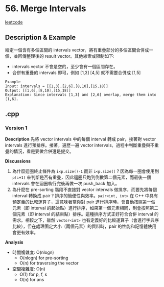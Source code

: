 # 56. Merge Intervals
[leetcode](https://leetcode.com/problems/merge-intervals/description/)
## Description & Example
給定一個含有多個區間的 intervals vector，將有重疊部分的多個區間合併成一個，並回傳整理後的 result vector。其他線索或限制如下:
- intervals vector 不會是空的，至少會有一個區間存在。
- 合併有重疊的 intervals 即可，例如 [1,3] [4,5] 就不需要合併成 [1,5]

```
Example
Input: intervals = [[1,3],[2,6],[8,10],[15,18]]
Output: [[1,6],[8,10],[15,18]]
Explanation: Since intervals [1,3] and [2,6] overlap, merge them into [1,6].
```
## .cpp
### Version 1
**Description**
先將 vector intervals 中的每個 interval 轉成 pair，接著對 vector intervals 進行預排序。接著，遍歷一遍 vector intervals，過程中判斷重疊與不重疊的情況，看是要做合併還是提交。

**Discussions**
1. 為什麼迴圈終止條件為 `i<p.size()-1` 而非 `i<p.size()` ?
因為每一圈會使用到 `p[i+1]` 來判斷是否有重疊，因此迴圈只跑到倒數第二個元素，而最後一個 intervals 會在迴圈執行完後再做一次 push_back 加入。
2. 為什麼在 pre-sorting 階段不直接對 vector intervals 做排序，而要先將每個 interval 轉換成 pair ?
排序的簡便性與效率。`pair<int, int>` 在 C++ 中具有預定義的比較運算子，這意味著當你對 pair 進行排序時，會自動按照第一個元素（即 interval 的起始點）進行排序，如果第一個元素相同，則會按照第二個元素（即 interval 的結束點）排序。這種排序方式正好符合合併 interval 的需求。相較之下，雖然 `vector<int>` 也有定義好的比較運算子（會進行字典序比較），但在處理固定大小（兩個元素）的資料時，pair 的性能和記憶體使用會更有效率。

**Analysis**
- 時間複雜度: O(nlogn)
    - O(nlogn) for pre-sorting
    - O(n) for traversing the vector
- 空間複雜度: O(n)
    - O(1) for p, f, s
    - O(n) for ans
